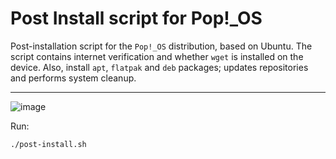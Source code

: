 # Post Install script for Pop!_OS

Post-installation script for the `Pop!_OS` distribution, based on Ubuntu. The script contains internet verification and whether `wget` is installed on the device. Also, install `apt`, `flatpak` and `deb` packages; updates repositories and performs system cleanup.

***
![image](https://user-images.githubusercontent.com/70844369/195471666-c7a930d4-19ac-4605-80e3-4bd3120c39c3.png#vitrinedev)

Run:

`./post-install.sh`

